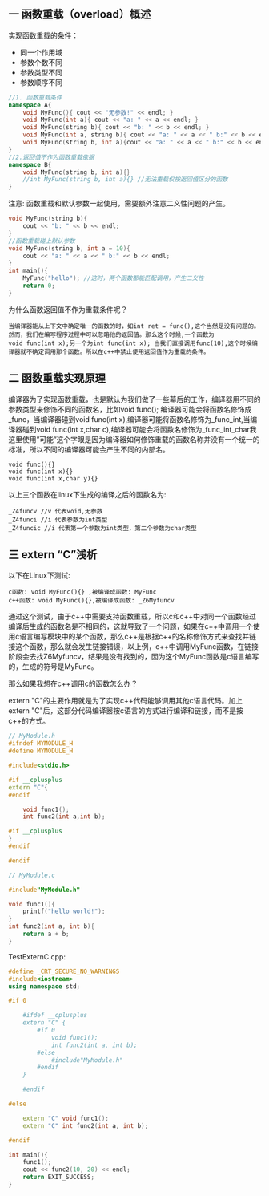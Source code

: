 ## 一 函数重载（overload）概述

实现函数重载的条件：
- 同一个作用域
- 参数个数不同
- 参数类型不同
- 参数顺序不同

```c++
//1. 函数重载条件
namespace A{
	void MyFunc(){ cout << "无参数!" << endl; }
	void MyFunc(int a){ cout << "a: " << a << endl; }
	void MyFunc(string b){ cout << "b: " << b << endl; }
	void MyFunc(int a, string b){ cout << "a: " << a << " b:" << b << endl;}
    void MyFunc(string b, int a){cout << "a: " << a << " b:" << b << endl;}
}
//2.返回值不作为函数重载依据
namespace B{
	void MyFunc(string b, int a){}
	//int MyFunc(string b, int a){} //无法重载仅按返回值区分的函数
}
```
注意: 函数重载和默认参数一起使用，需要额外注意二义性问题的产生。
```c++
void MyFunc(string b){
	cout << "b: " << b << endl;
}
//函数重载碰上默认参数
void MyFunc(string b, int a = 10){
	cout << "a: " << a << " b:" << b << endl;
}
int main(){
	MyFunc("hello"); //这时，两个函数都能匹配调用，产生二义性
	return 0;
}
```

为什么函数返回值不作为重载条件呢？
```
当编译器能从上下文中确定唯一的函数的时，如int ret = func(),这个当然是没有问题的。然而，我们在编写程序过程中可以忽略他的返回值。那么这个时候,一个函数为
void func(int x);另一个为int func(int x); 当我们直接调用func(10),这个时候编译器就不确定调用那个函数。所以在c++中禁止使用返回值作为重载的条件。
```

## 二 函数重载实现原理

编译器为了实现函数重载，也是默认为我们做了一些幕后的工作，编译器用不同的参数类型来修饰不同的函数名，比如void func(); 编译器可能会将函数名修饰成_func，当编译器碰到void func(int x),编译器可能将函数名修饰为_func_int,当编译器碰到void func(int x,char c),编译器可能会将函数名修饰为_func_int_char我这里使用”可能”这个字眼是因为编译器如何修饰重载的函数名称并没有一个统一的标准，所以不同的编译器可能会产生不同的内部名。

```
void func(){}
void func(int x){}
void func(int x,char y){}
```
以上三个函数在linux下生成的编译之后的函数名为:
```
_Z4funcv //v 代表void,无参数
_Z4funci //i 代表参数为int类型
_Z4funcic //i 代表第一个参数为int类型，第二个参数为char类型
```

## 三 extern “C”浅析

以下在Linux下测试:
```
c函数: void MyFunc(){} ,被编译成函数: MyFunc
c++函数: void MyFunc(){},被编译成函数: _Z6Myfuncv
```

通过这个测试，由于c++中需要支持函数重载，所以c和c++中对同一个函数经过编译后生成的函数名是不相同的，这就导致了一个问题，如果在c++中调用一个使用c语言编写模块中的某个函数，那么c++是根据c++的名称修饰方式来查找并链接这个函数，那么就会发生链接错误，以上例，c++中调用MyFunc函数，在链接阶段会去找Z6Myfuncv，结果是没有找到的，因为这个MyFunc函数是c语言编写的，生成的符号是MyFunc。  

那么如果我想在c++调用c的函数怎么办？  

extern "C"的主要作用就是为了实现c++代码能够调用其他c语言代码。加上extern "C"后，这部分代码编译器按c语言的方式进行编译和链接，而不是按c++的方式。  

```c++
// MyModule.h
#ifndef MYMODULE_H
#define MYMODULE_H

#include<stdio.h>

#if __cplusplus
extern "C"{
#endif

	void func1();
	int func2(int a,int b);

#if __cplusplus
}
#endif

#endif
```

```c++
// MyModule.c

#include"MyModule.h"

void func1(){
	printf("hello world!");
}
int func2(int a, int b){
	return a + b;
}
```



TestExternC.cpp:
```c++
#define _CRT_SECURE_NO_WARNINGS
#include<iostream>
using namespace std;

#if 0

	#ifdef __cplusplus
	extern "C" {
		#if 0
			void func1();
			int func2(int a, int b);
		#else
			#include"MyModule.h"
		#endif
	}

	#endif

#else

	extern "C" void func1();
	extern "C" int func2(int a, int b);

#endif

int main(){
	func1();
	cout << func2(10, 20) << endl;
	return EXIT_SUCCESS;
}
```

